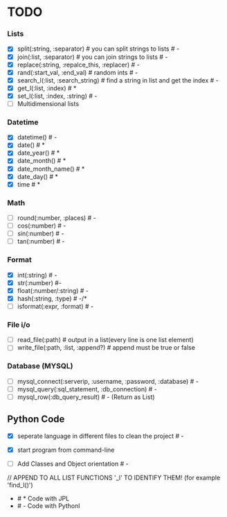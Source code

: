 # TODO
### Lists
- [X] split(:string, :separator) # you can split strings to lists # -
- [X] join(:list, :separator) # you can join strings to lists # -
- [X] replace(:string, :repalce_this, :replacer) # -
- [X] rand(:start_val, :end_val) # random ints # -
- [X] search_l(:list, :search_string) # find a string in list and get the index # -
- [X] get_l(:list, :index) # *
- [X] set_l(:list, :index, :string) # -
- [ ] Multidimensional lists 

### Datetime
- [X] datetime() # -
- [X] date() # *
- [X] date_year() # *
- [X] date_month() # *
- [X] date_month_name() # *
- [X] date_day() # *
- [X] time # *

### Math
- [ ] round(:number, :places) # -
- [ ] cos(:number) # -
- [ ] sin(:number) # -
- [ ] tan(:number) # -

### Format
- [X] int(:string) # -
- [X] str(:number) #-
- [X] float(:number/:string) # -
- [X] hash(:string, :type) # -/*
- [ ] isformat(:expr, :format) # -

### File i/o
- [ ] read_file(:path) # output in a list(every line is one list element)
- [ ] write_file(:path, :list, :append?) # append must be true or false

### Database (MYSQL)
- [ ] mysql_connect(:serverip, :username, :password, :database) # -
- [ ] mysql_query(:sql_statement, :db_connection) # -
- [ ] mysql_row(:db_query_result) # - (Return as List)

## Python Code
- [X] seperate language in different files to clean the project # -
- [X] start program from command-line
- [ ] Add Classes and Object orientation # -


// APPEND TO ALL LIST FUNCTIONS '_l' TO IDENTIFY THEM! (for example 'find_l()')

- \# * Code with JPL
- \# - Code with Pythonl
